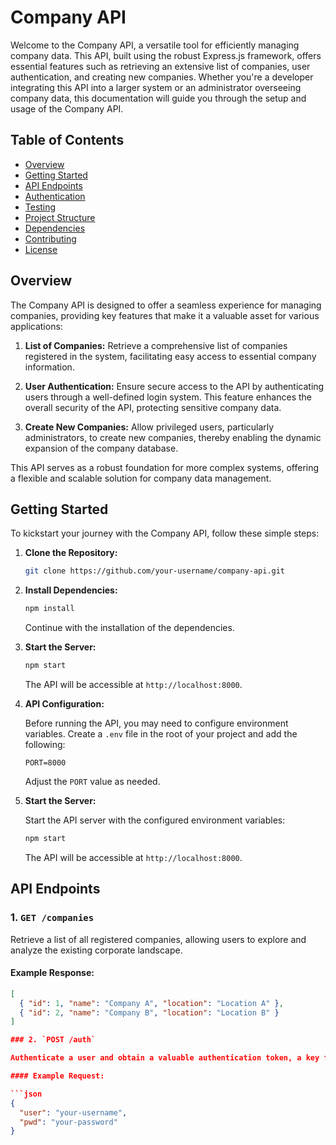 # Company API

Welcome to the Company API, a versatile tool for efficiently managing company data. This API, built using the robust Express.js framework, offers essential features such as retrieving an extensive list of companies, user authentication, and creating new companies. Whether you're a developer integrating this API into a larger system or an administrator overseeing company data, this documentation will guide you through the setup and usage of the Company API.

## Table of Contents

- [Overview](#overview)
- [Getting Started](#getting-started)
- [API Endpoints](#api-endpoints)
- [Authentication](#authentication)
- [Testing](#testing)
- [Project Structure](#project-structure)
- [Dependencies](#dependencies)
- [Contributing](#contributing)
- [License](#license)

## Overview

The Company API is designed to offer a seamless experience for managing companies, providing key features that make it a valuable asset for various applications:

1. **List of Companies:** Retrieve a comprehensive list of companies registered in the system, facilitating easy access to essential company information.

2. **User Authentication:** Ensure secure access to the API by authenticating users through a well-defined login system. This feature enhances the overall security of the API, protecting sensitive company data.

3. **Create New Companies:** Allow privileged users, particularly administrators, to create new companies, thereby enabling the dynamic expansion of the company database.

This API serves as a robust foundation for more complex systems, offering a flexible and scalable solution for company data management.

## Getting Started

To kickstart your journey with the Company API, follow these simple steps:

1. **Clone the Repository:**

    ```bash
    git clone https://github.com/your-username/company-api.git
    ```

2. **Install Dependencies:**

    ```bash
    npm install
    ```

    Continue with the installation of the dependencies.

3. **Start the Server:**

    ```bash
    npm start
    ```

    The API will be accessible at `http://localhost:8000`.

4. **API Configuration:**

    Before running the API, you may need to configure environment variables. Create a `.env` file in the root of your project and add the following:

    ```env
    PORT=8000
    ```

    Adjust the `PORT` value as needed.

5. **Start the Server:**

    Start the API server with the configured environment variables:

    ```bash
    npm start
    ```

    The API will be accessible at `http://localhost:8000`.

## API Endpoints

### 1. `GET /companies`

Retrieve a list of all registered companies, allowing users to explore and analyze the existing corporate landscape.

#### Example Response:

```json
[
  { "id": 1, "name": "Company A", "location": "Location A" },
  { "id": 2, "name": "Company B", "location": "Location B" }
]

### 2. `POST /auth`

Authenticate a user and obtain a valuable authentication token, a key for accessing authorized endpoints securely.

#### Example Request:

```json
{
  "user": "your-username",
  "pwd": "your-password"
}



   

